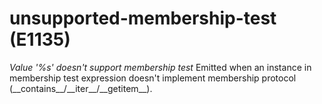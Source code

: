 # unsupported-membership-test (E1135)

*Value '%s' doesn't support membership test* Emitted when an instance in
membership test expression doesn't implement membership protocol
(\_\_contains\_\_/\_\_iter\_\_/\_\_getitem\_\_).
